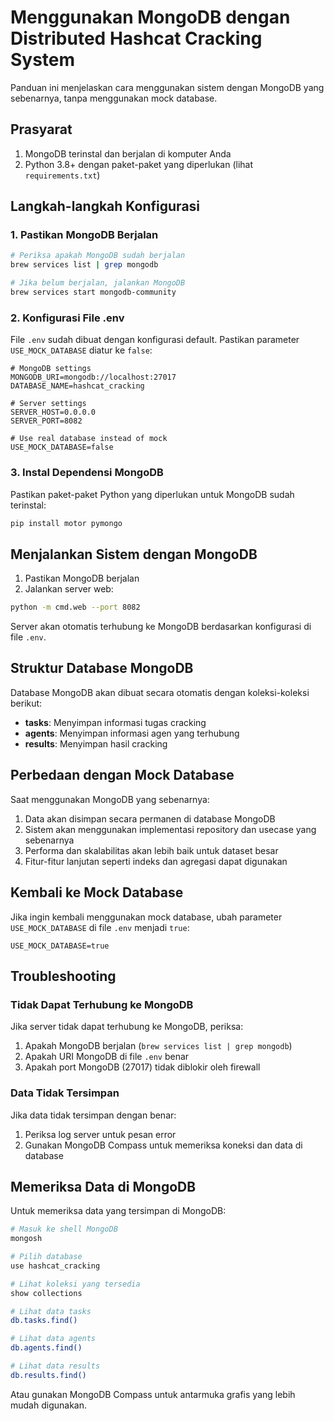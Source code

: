 # Menggunakan MongoDB dengan Distributed Hashcat Cracking System

Panduan ini menjelaskan cara menggunakan sistem dengan MongoDB yang sebenarnya, tanpa menggunakan mock database.

## Prasyarat

1. MongoDB terinstal dan berjalan di komputer Anda
2. Python 3.8+ dengan paket-paket yang diperlukan (lihat `requirements.txt`)

## Langkah-langkah Konfigurasi

### 1. Pastikan MongoDB Berjalan

```bash
# Periksa apakah MongoDB sudah berjalan
brew services list | grep mongodb

# Jika belum berjalan, jalankan MongoDB
brew services start mongodb-community
```

### 2. Konfigurasi File .env

File `.env` sudah dibuat dengan konfigurasi default. Pastikan parameter `USE_MOCK_DATABASE` diatur ke `false`:

```
# MongoDB settings
MONGODB_URI=mongodb://localhost:27017
DATABASE_NAME=hashcat_cracking

# Server settings
SERVER_HOST=0.0.0.0
SERVER_PORT=8082

# Use real database instead of mock
USE_MOCK_DATABASE=false
```

### 3. Instal Dependensi MongoDB

Pastikan paket-paket Python yang diperlukan untuk MongoDB sudah terinstal:

```bash
pip install motor pymongo
```

## Menjalankan Sistem dengan MongoDB

1. Pastikan MongoDB berjalan
2. Jalankan server web:

```bash
python -m cmd.web --port 8082
```

Server akan otomatis terhubung ke MongoDB berdasarkan konfigurasi di file `.env`.

## Struktur Database MongoDB

Database MongoDB akan dibuat secara otomatis dengan koleksi-koleksi berikut:

- **tasks**: Menyimpan informasi tugas cracking
- **agents**: Menyimpan informasi agen yang terhubung
- **results**: Menyimpan hasil cracking

## Perbedaan dengan Mock Database

Saat menggunakan MongoDB yang sebenarnya:

1. Data akan disimpan secara permanen di database MongoDB
2. Sistem akan menggunakan implementasi repository dan usecase yang sebenarnya
3. Performa dan skalabilitas akan lebih baik untuk dataset besar
4. Fitur-fitur lanjutan seperti indeks dan agregasi dapat digunakan

## Kembali ke Mock Database

Jika ingin kembali menggunakan mock database, ubah parameter `USE_MOCK_DATABASE` di file `.env` menjadi `true`:

```
USE_MOCK_DATABASE=true
```

## Troubleshooting

### Tidak Dapat Terhubung ke MongoDB

Jika server tidak dapat terhubung ke MongoDB, periksa:

1. Apakah MongoDB berjalan (`brew services list | grep mongodb`)
2. Apakah URI MongoDB di file `.env` benar
3. Apakah port MongoDB (27017) tidak diblokir oleh firewall

### Data Tidak Tersimpan

Jika data tidak tersimpan dengan benar:

1. Periksa log server untuk pesan error
2. Gunakan MongoDB Compass untuk memeriksa koneksi dan data di database

## Memeriksa Data di MongoDB

Untuk memeriksa data yang tersimpan di MongoDB:

```bash
# Masuk ke shell MongoDB
mongosh

# Pilih database
use hashcat_cracking

# Lihat koleksi yang tersedia
show collections

# Lihat data tasks
db.tasks.find()

# Lihat data agents
db.agents.find()

# Lihat data results
db.results.find()
```

Atau gunakan MongoDB Compass untuk antarmuka grafis yang lebih mudah digunakan.
